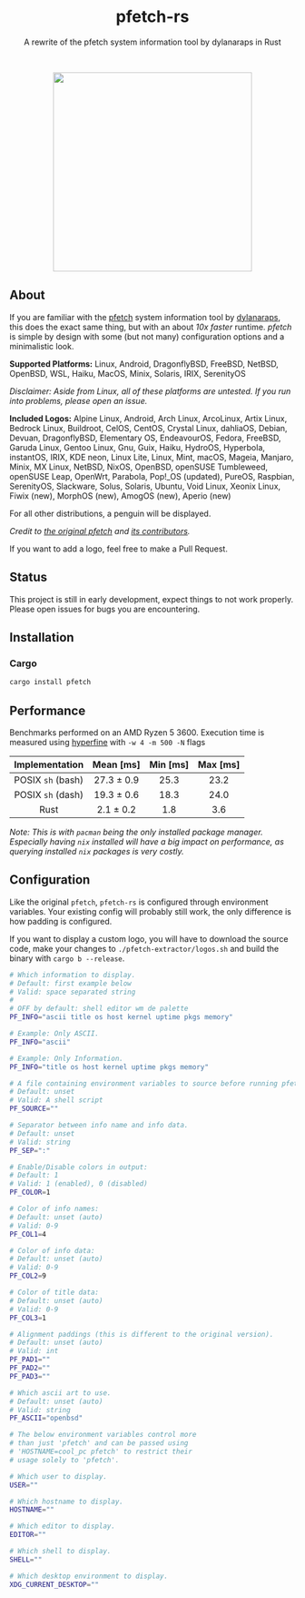 <h1 align="center">pfetch-rs</h1>
<p align="center">A rewrite of the pfetch system information tool by dylanaraps in Rust</p><br>
<p align="center"><img src="https://user-images.githubusercontent.com/50576978/219375863-579c495d-8db8-4aa9-a4a6-348ecb2c849f.png" width="350px"></p>

## About

If you are familiar with the [pfetch](https://github.com/dylanaraps/pfetch)
system information tool by [dylanaraps](https://github.com/dylanaraps), this
does the exact same thing, but with an about _10x faster_ runtime. _pfetch_ is
simple by design with some (but not many) configuration options and a
minimalistic look.

**Supported Platforms:** Linux, Android, DragonflyBSD, FreeBSD, NetBSD, OpenBSD,
WSL, Haiku, MacOS, Minix, Solaris, IRIX, SerenityOS

_Disclaimer: Aside from Linux, all of these platforms are untested. If you run
into problems, please open an issue._

**Included Logos:** Alpine Linux, Android, Arch Linux, ArcoLinux, Artix Linux,
Bedrock Linux, Buildroot, CelOS, CentOS, Crystal Linux, dahliaOS, Debian,
Devuan, DragonflyBSD, Elementary OS, EndeavourOS, Fedora, FreeBSD, Garuda Linux,
Gentoo Linux, Gnu, Guix, Haiku, HydroOS, Hyperbola, instantOS, IRIX, KDE neon,
Linux Lite, Linux, Mint, macOS, Mageia, Manjaro, Minix, MX Linux, NetBSD, NixOS,
OpenBSD, openSUSE Tumbleweed, openSUSE Leap, OpenWrt, Parabola, Pop!\_OS
(updated), PureOS, Raspbian, SerenityOS, Slackware, Solus, Solaris, Ubuntu, Void
Linux, Xeonix Linux, Fiwix (new), MorphOS (new), AmogOS (new), Aperio (new)

For all other distributions, a penguin will be displayed.

_Credit to [the original pfetch](https://github.com/dylanaraps/pfetch) and
[its contributors](https://github.com/dylanaraps/pfetch/graphs/contributors)._

If you want to add a logo, feel free to make a Pull Request.

## Status

This project is still in early development, expect things to not work properly.
Please open issues for bugs you are encountering.

## Installation

### Cargo

```sh
cargo install pfetch
```

## Performance

Benchmarks performed on an AMD Ryzen 5 3600. Execution time is measured using
[hyperfine](https://github.com/sharkdp/hyperfine) with `-w 4 -m 500 -N` flags

|  Implementation   | Mean [ms]  | Min [ms] | Max [ms] |
| :---------------: | :--------: | :------: | :------: |
| POSIX `sh` (bash) | 27.3 ± 0.9 |   25.3   |   23.2   |
| POSIX `sh` (dash) | 19.3 ± 0.6 |   18.3   |   24.0   |
|       Rust        | 2.1 ± 0.2  |   1.8    |   3.6    |

_Note: This is with `pacman` being the only installed package manager.
Especially having `nix` installed will have a big impact on performance, as
querying installed `nix` packages is very costly._

## Configuration

Like the original `pfetch`, `pfetch-rs` is configured through environment
variables. Your existing config will probably still work, the only difference is
how padding is configured.

If you want to display a custom logo, you will have to download the source code,
make your changes to `./pfetch-extractor/logos.sh` and build the binary with
`cargo b --release`.

```sh
# Which information to display.
# Default: first example below
# Valid: space separated string
#
# OFF by default: shell editor wm de palette
PF_INFO="ascii title os host kernel uptime pkgs memory"

# Example: Only ASCII.
PF_INFO="ascii"

# Example: Only Information.
PF_INFO="title os host kernel uptime pkgs memory"

# A file containing environment variables to source before running pfetch.
# Default: unset
# Valid: A shell script
PF_SOURCE=""

# Separator between info name and info data.
# Default: unset
# Valid: string
PF_SEP=":"

# Enable/Disable colors in output:
# Default: 1
# Valid: 1 (enabled), 0 (disabled)
PF_COLOR=1

# Color of info names:
# Default: unset (auto)
# Valid: 0-9
PF_COL1=4

# Color of info data:
# Default: unset (auto)
# Valid: 0-9
PF_COL2=9

# Color of title data:
# Default: unset (auto)
# Valid: 0-9
PF_COL3=1

# Alignment paddings (this is different to the original version).
# Default: unset (auto)
# Valid: int
PF_PAD1=""
PF_PAD2=""
PF_PAD3=""

# Which ascii art to use.
# Default: unset (auto)
# Valid: string
PF_ASCII="openbsd"

# The below environment variables control more
# than just 'pfetch' and can be passed using
# 'HOSTNAME=cool_pc pfetch' to restrict their
# usage solely to 'pfetch'.

# Which user to display.
USER=""

# Which hostname to display.
HOSTNAME=""

# Which editor to display.
EDITOR=""

# Which shell to display.
SHELL=""

# Which desktop environment to display.
XDG_CURRENT_DESKTOP=""

```
